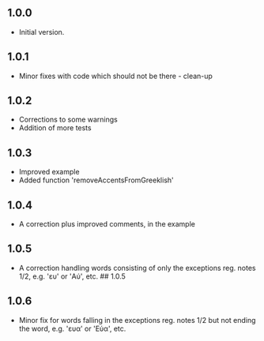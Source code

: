 ## 1.0.0

- Initial version.

## 1.0.1

- Minor fixes with code which should not be there - clean-up

## 1.0.2

- Corrections to some warnings
- Addition of more tests

## 1.0.3

- Improved example
- Added function 'removeAccentsFromGreeklish'

## 1.0.4

- A correction plus improved comments, in the example

## 1.0.5

- A correction handling words consisting of only the exceptions reg. notes 1/2, e.g. 'ευ' or 'Αύ', etc. ## 1.0.5

## 1.0.6

- Minor fix for words falling in the exceptions reg. notes 1/2 but not ending the word, e.g. 'ευα' or 'Εύα', etc. 